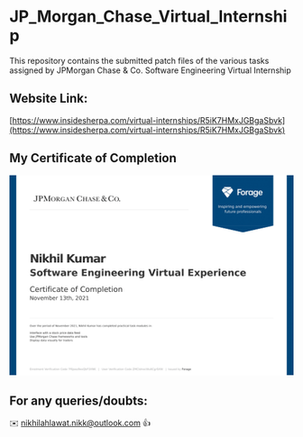 # JP_Morgan_Chase_Virtual_Internship

This repository contains the submitted patch files of the various tasks assigned by JPMorgan Chase &amp; Co. Software Engineering Virtual Internship

## Website Link:

[https://www.insidesherpa.com/virtual-internships/R5iK7HMxJGBgaSbvk](https://www.insidesherpa.com/virtual-internships/R5iK7HMxJGBgaSbvk)

## My Certificate of Completion 

![](https://github.com/niksAhlawat/JP_Morgan_Chase_Virtual_Internship/blob/main/JP_Morgan_chase_Certificate.png)

## For any queries/doubts:

:envelope: nikhilahlawat.nikk@outlook.com :thumbsup:
